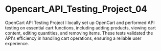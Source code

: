 # Opencart_API_Testing_Project_04
 OpenCart API Testing Project I locally set up OpenCart and performed API testing on essential cart functions, including adding products, viewing cart content, editing quantities, and removing items. These tests validated the API's efficiency in handling cart operations, ensuring a reliable user experience.
